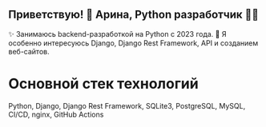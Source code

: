 ## Приветствую! 👋 Арина, Python разработчик 👨‍💻

✨ Занимаюсь backend-разработкой на Python c 2023 года.
🔭 Я особенно интересуюсь Django, Django Rest Framework, API и созданием веб-сайтов.

# Основной стек технологий

Python, Django, Django Rest Framework, SQLite3, PostgreSQL, MySQL, CI/CD, nginx, GitHub Actions
